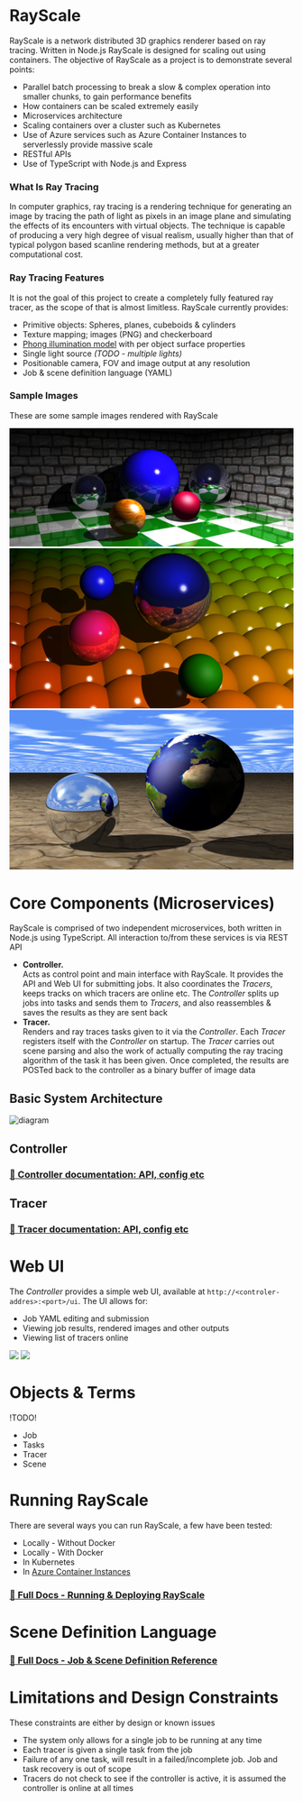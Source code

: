 # RayScale
RayScale is a network distributed 3D graphics renderer based on ray tracing. Written in Node.js RayScale is designed for scaling out using containers. The objective of RayScale as a project is to demonstrate several points:

 - Parallel batch processing to break a slow & complex operation into smaller chunks, to gain performance benefits
 - How containers can be scaled extremely easily 
 - Microservices architecture
 - Scaling containers over a cluster such as Kubernetes
 - Use of Azure services such as Azure Container Instances to serverlessly provide massive scale
 - RESTful APIs
 - Use of TypeScript with Node.js and Express

### What Is Ray Tracing
In computer graphics, ray tracing is a rendering technique for generating an image by tracing the path of light as pixels in an image plane and simulating the effects of its encounters with virtual objects. The technique is capable of producing a very high degree of visual realism, usually higher than that of typical polygon based scanline rendering methods, but at a greater computational cost.

### Ray Tracing Features
It is not the goal of this project to create a completely fully featured ray tracer, as the scope of that is almost limitless. 
RayScale currently provides:
- Primitive objects: Spheres, planes, cubeboids & cylinders
- Texture mapping; images (PNG) and checkerboard
- [Phong illumination model](https://en.wikipedia.org/wiki/Phong_reflection_model) with per object surface properties
- Single light source *(TODO - multiple lights)*
- Positionable camera, FOV and image output at any resolution
- Job & scene definition language (YAML) 

### Sample Images
These are some sample images rendered with RayScale

<a href="examples/renders/hires.png"><img src="examples/renders/hires.png"></a>
<a href="examples/renders/best.png"><img src="examples/renders/best.png"></a>
<a href="examples/renders/earth.png"><img src="examples/renders/earth.png"></a>


# Core Components (Microservices)

RayScale is comprised of two independent microservices, both written in Node.js using TypeScript. All interaction to/from these services is via REST API

- **Controller.**  
Acts as control point and main interface with RayScale. It provides the API and Web UI for submitting jobs. It also coordinates the *Tracers*, keeps tracks on which tracers are online etc. The *Controller* splits up jobs into tasks and sends them to *Tracers*, and also reassembles & saves the results as they are sent back
- **Tracer.**  
Renders and ray traces tasks given to it via the *Controller*. Each *Tracer* registers itself with the *Controller* on startup. The *Tracer* carries out scene parsing and also the work of actually computing the ray tracing algorithm of the task it has been given. Once completed, the results are POSTed back to the controller as a binary buffer of image data

## Basic System Architecture
![diagram](https://user-images.githubusercontent.com/14982936/40764441-fbed1ee0-64a0-11e8-86e8-b861c13f11b4.png)

## Controller
### [:blue_book: Controller documentation: API, config etc](controller/readme.md)

## Tracer
### [:blue_book: Tracer documentation: API, config etc](tracer/readme.md)

# Web UI
The *Controller* provides a simple web UI, available at `http://<controler-addres>:<port>/ui`. The UI allows for:
- Job YAML editing and submission
- Viewing job results, rendered images and other outputs
- Viewing list of tracers online

<a href="https://user-images.githubusercontent.com/14982936/41202056-91deb0b8-6cbb-11e8-9cfd-0c46bcb55732.png"><img src="https://user-images.githubusercontent.com/14982936/41202056-91deb0b8-6cbb-11e8-9cfd-0c46bcb55732.png" width="300"></a> <a href="https://user-images.githubusercontent.com/14982936/41202057-91f49540-6cbb-11e8-8a89-6ee26b5772a6.png"><img src="https://user-images.githubusercontent.com/14982936/41202057-91f49540-6cbb-11e8-8a89-6ee26b5772a6.png" width="300"></a> 


# Objects & Terms 
!TODO!
- Job
- Tasks
- Tracer
- Scene

# Running RayScale
There are several ways you can run RayScale, a few have been tested:
- Locally - Without Docker
- Locally - With Docker
- In Kubernetes
- In [Azure Container Instances](https://azure.microsoft.com/en-gb/services/container-instances/)

### [:blue_book: Full Docs - Running & Deploying RayScale](docs/deployment.md)

# Scene Definition Language

### [:blue_book: Full Docs - Job & Scene Definition Reference](docs/reference.md)


# Limitations and Design Constraints
These constraints are either by design or known issues
 - The system only allows for a single job to be running at any time
 - Each tracer is given a single task from the job
 - Failure of any one task, will result in a failed/incomplete job. Job and task recovery is out of scope
 - Tracers do not check to see if the controller is active, it is assumed the controller is online at all times

